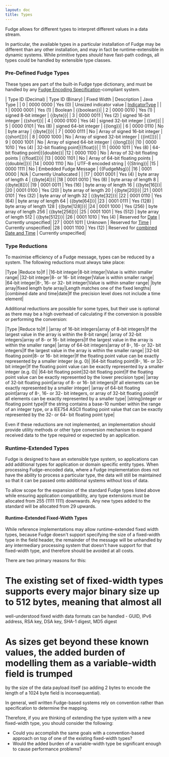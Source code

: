 ```yaml
---
layout: doc
title: Types
---
```


Fudge allows for different types to interpret different values in a data stream.

In particular, the available types in a particular installation of Fudge may be different than any other installation,
and may in fact be runtime-extensible in dynamic systems. While primitive types _should_ have fast-path codings,
all types could be handled by extensible type classes.

### Pre-Defined Fudge Types

These types are part of the built-in Fudge type dictionary, and must be handled by any
[Fudge Encoding Specification](specification.html)-compliant system.

| Type ID (Decimal) | Type ID (Binary) | Fixed Width | Description | Java Type |
| 0 | 0000 0000 | Yes (0) | Unsized indicator value |  [IndicatorType](type-indicator.html) |
| 1 | 0000 0001 | Yes (1) | Boolean | {{boolean}}|
|  2 | 0000 0010 | Yes (1) | signed 8-bit integer | {{byte}}|
| 3 | 0000 0011 | Yes (2) | signed 16-bit integer | {{short}}|
| 4 | 0000 0100 | Yes (4) | signed 32-bit integer | {{int}}|
| 5 | 0000 0101 | Yes (8) | signed 64-bit integer | {{long}}|
| 6 | 0000 0110 | No | byte array | {{byte[]}}|
| 7 | 0000 0111 | No | Array of signed 16-bit integer | {{short[]}}|
| 8 | 0000 1000 | No | Array of signed 32-bit integer | {{int[]}}|
| 9 | 0000 1001 | No | Array of signed 64-bit integer | {{long[]}}|
|10 | 0000 1010 | Yes (4) | 32-bit floating point|{{float}}|
| 11 | 0000 1011 | Yes (8) | 64-bit floating point|{{double}}|
|12 | 0000 1100 | No | Array of 32-bit floating points | {{float[]}}|
|13 | 0000 1101 | No | Array of 64-bit floating points | {{double[]}}|
|14 | 0000 1110 | No | UTF-8 encoded string | {{String}}|
|15 | 0000 1111 | No | Embedded Fudge Message | {{FudgeMsg}}|
|16 | 0001 0000 | N/A | Currently Unallocated |  |
|17 | 0001 0001 | Yes (4) | byte array of length 4 | {{byte\[4\]}}|
|18 | 0001 0010 | Yes (8) | byte array of length 8 | {{byte\[8\]}}|
|19 | 0001 0011 | Yes (16) | byte array of length 16 | {{byte\[16\]}}|
|20 | 0001 0100 | Yes (20) | byte array of length 20 | {{byte\[20\]}}|
|21 | 0001 0101 | Yes (32) | byte array of length 32 | {{byte\[32\]}}|
|22 | 0001 0110 | Yes (64) | byte array of length 64 | {{byte\[64\]}}|
|23 | 0001 0111 | Yes (128) | byte array of length 128 | {{byte\[128\]}}|
|24 | 0001 1000 | Yes (256) | byte array of length 256 | {{byte\[256\]}}|
|25 | 0001 1001 | Yes (512) | byte array of length 512 | {{byte\[512\]}}|
|26 | 0001 1010 | Yes (4) | Reserved for [Date](type-datetime.html) | Currently unspecified|
|27 | 0001 1011 | Unknown | Reserved for [Time](type-datetime.html) | Currently unspecified|
|28 | 0001 1100 | Yes (12) | Reserved for [combined Date and Time](type-datetime.html) | Currently unspecified|

### Type Reductions
To maximise efficiency of a Fudge message, types can be reduced by a system. The following reductions must always take place:

|Type |Reduce to|If |
|16-bit integer|8-bit integer|Value is within smaller range|
|32-bit integer|8- or 16- bit integer|Value is within smaller range|
|64-bit integer|8-, 16- or 32- bit integer|Value is within smaller range|
|byte array|fixed length byte array|Length matches one of the fixed lengths|
|combined date and time|date|If the precision level does not include a time element|

Additional reductions are possible for some types, but their use is optional as there may be a high
overhead of calculating if the conversion is possible or performing the conversion:

|Type |Reduce to|If |
|array of 16-bit integers|array of 8-bit integers|If the largest value in the array is within the 8-bit range|
|array of 32-bit integers|array of 8- or 16- bit integers|If the largest value in the array is within the smaller range|
|array of 64-bit integers|array of 8-, 16- or 32- bit integers|If the largest value in the array is within the smaller range|
|32-bit floating point|8- or 16- bit integer|If the floating point value can be exactly represented by a smaller integer (e.g. 0)|
|64-bit floating point|8-, 16- or 32- bit integer|If the floating point value can be exactly represented by a smaller integer (e.g. 0)|
|64-bit floating point|32-bit floating point|If the floating point value can be exactly represented by the lower precision type|
|array of 32-bit floating point|array of 8- or 16- bit integers|If all elements can be exactly represented by a smaller integer|
|array of 64-bit floating point|array of 8-, 16- or 32- bit integers, or array of 32-bit floating point|If all elements can be exactly represented by a smaller type|
|string|integer or floating point type|If the string contains a base-10 number within the range of an integer type, or a IEE754 ASCII floating point value that can be exactly represented by the 32- or 64- bit floating point type|

Even if these reductions are not implemented, an implementation should provide utility methods or other type
conversion mechanism to expand received data to the type required or expected by an application.

### Runtime-Extended Types
Fudge is designed to have an extensible type system, so applications can add additional types for application
or domain specific entity types. When processing Fudge-encoded data, where a Fudge implementation does not have
the ability to process a particular type, the data will still be maintained so that it can be passed onto
additional systems without loss of data.

To allow scope for the expansion of the standard Fudge types listed above while ensuring application compatibility,
any type extensions must be allocated from 255 (1111 1111) downwards. Any new types added to the standard
will be allocated from 29 upwards.

#### Runtime-Extended Fixed-Width Types
While reference implementations may allow runtime-extended fixed width types, because Fudge doesn't support
specifying the size of a fixed-width type in the field header, the remainder of the message will be unhandled
by any intermediary processing system that doesn't have support for that fixed-width type, and therefore
should be avoided at all costs.

There are two primary reasons for this:

# The existing set of fixed-width types supports every major binary size up to 512 bytes, meaning that almost all
well-understood fixed width data formats can be handled - GUID, IPv6 address, RSA key, DSA key, SHA-1 digest, MD5 digest
# As sizes get beyond these known values, the added burden of modelling them as a variable-width field is trumped
by the size of the data payload itself (so adding 2 bytes to encode the length of a 1024 byte field is inconsequential).

In general, well written Fudge-based systems rely on convention rather than specification to determine the mapping.

Therefore, if you are thinking of extending the type system with a new fixed-width type, you should consider the following:

* Could you accomplish the same goals with a convention-based approach on top of one of the existing fixed-width types?
* Would the added burden of a variable-width type be significant enough to cause performance problems?
